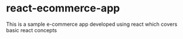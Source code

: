 # react-ecommerce-app
This is a sample e-commerce app developed using react which covers basic react concepts
